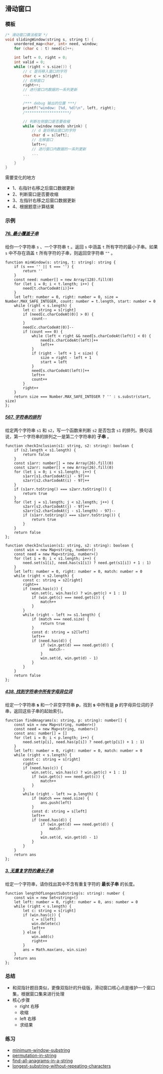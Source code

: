 ## 滑动窗口

### 模板

```c++
/* 滑动窗口算法框架 */
void slidingWindow(string s, string t) {
    unordered_map<char, int> need, window;
    for (char c : t) need[c]++;

    int left = 0, right = 0;
    int valid = 0;
    while (right < s.size()) {
        // c 是将移入窗口的字符
        char c = s[right];
        // 右移窗口
        right++;
        // 进行窗口内数据的一系列更新
        ...

        /*** debug 输出的位置 ***/
        printf("window: [%d, %d)\n", left, right);
        /********************/

        // 判断左侧窗口是否要收缩
        while (window needs shrink) {
            // d 是将移出窗口的字符
            char d = s[left];
            // 左移窗口
            left++;
            // 进行窗口内数据的一系列更新
            ...
        }
    }
}
```

需要变化的地方

- 1、右指针右移之后窗口数据更新
- 2、判断窗口是否要收缩
- 3、左指针右移之后窗口数据更新
- 4、根据题意计算结果

### 示例

##### [76. 最小覆盖子串](https://leetcode-cn.com/problems/minimum-window-substring/)

给你一个字符串 `s` 、一个字符串 `t` 。返回 `s` 中涵盖 `t` 所有字符的最小子串。如果 `s` 中不存在涵盖 `t` 所有字符的子串，则返回空字符串 `""` 。

```tsx
function minWindow(s: string, t: string): string {
    if (s === '' || t === '') {
        return ''
    }
    const need: number[] = new Array(128).fill(0)
    for (let i = 0; i < t.length; i++) {
        need[t.charCodeAt(i)]++
    }
    let left: number = 0, right: number = 0, size = Number.MAX_SAFE_INTEGER, count: number = t.length, start: number = 0
    while (right < s.length) {
        let c: string = s[right]
        if (need[c.charCodeAt(0)] > 0) {
            count--
        }
        need[c.charCodeAt(0)]--
        if (count === 0) {
            while (left < right && need[s.charCodeAt(left)] < 0) {
                need[s.charCodeAt(left)]++
                left++
            }
            if (right - left + 1 < size) {
                size = right - left + 1
                start = left
            }
            need[s.charCodeAt(left)]++
            left++
            count++
        }
        right++
    }
    return size === Number.MAX_SAFE_INTEGER ? '' : s.substr(start, size)
};
```

##### [567. 字符串的排列](https://leetcode-cn.com/problems/permutation-in-string/)

给定两个字符串 `s1` 和 `s2`，写一个函数来判断 `s2` 是否包含 `s1` 的排列。换句话说，第一个字符串的排列之一是第二个字符串的 **子串** 。

```tsx
function checkInclusion(s1: string, s2: string): boolean {
    if (s2.length < s1.length) {
        return false
    }
    const s1arr: number[] = new Array(26).fill(0)
    const s2arr: number[] = new Array(26).fill(0)
    for (let i = 0; i < s1.length; i++) {
        s1arr[s1.charCodeAt(i) - 97]++
        s2arr[s2.charCodeAt(i) - 97]++
    }
    if (s1arr.toString() === s2arr.toString()) {
        return true
    }
    for (let j = s1.length; j < s2.length; j++) {
        s2arr[s2.charCodeAt(j) - 97]++
        s2arr[s2.charCodeAt(j - s1.length) - 97]--
        if (s1arr.toString() === s2arr.toString()) {
            return true
        }
    }
    return false
};
```

```tsx
function checkInclusion(s1: string, s2: string): boolean {
    const win = new Map<string, number>()
    const need = new Map<string, number>()
    for (let i = 0; i < s1.length; i++) {
        need.set(s1[i], need.has(s1[i]) ? need.get(s1[i]) + 1 : 1)
    }
    let left: number = 0, right: number = 0, match: number = 0
    while (right < s2.length) {
        const c: string = s2[right]
        right++
        if (need.has(c)) {
            win.set(c, win.has(c) ? win.get(c) + 1 : 1)
            if (win.get(c) === need.get(c)) {
                match++
            }
        }
        while (right - left >= s1.length) {
            if (match === need.size) {
                return true
            }
            const d: string = s2[left]
            left++
            if (need.has(d)) {
                if (win.get(d) === need.get(d)) {
                    match--
                }
                win.set(d, win.get(d) - 1)
            }
        }
    }
    return false
};
```

##### [438. 找到字符串中所有字母异位词](https://leetcode-cn.com/problems/find-all-anagrams-in-a-string/)

给定一个字符串 **s** 和一个非空字符串 **p**，找到 **s** 中所有是 **p** 的字母异位词的子串，返回这些子串的起始索引。

```tsx
function findAnagrams(s: string, p: string): number[] {
    const win = new Map<string, number>()
    const need = new Map<string, number>()
    const ans: number[] = []
    for (let i = 0; i < p.length; i++) {
        need.set(p[i], need.has(p[i]) ? need.get(p[i]) + 1 : 1)
    }
    let left: number = 0, right: number = 0, match: number = 0
    while (right < s.length) {
        const c: string = s[right]
        right++
        if (need.has(c)) {
            win.set(c, win.has(c) ? win.get(c) + 1 : 1)
            if (win.get(c) === need.get(c)) {
                match++
            }
        }
        while (right - left >= p.length) {
            if (match === need.size) {
                ans.push(left)
            }
            const d: string = s[left]
            left++
            if (need.has(d)) {
                if (win.get(d) === need.get(d)) {
                    match--
                }
                win.set(d, win.get(d) - 1)
            }
        }
    }
    return ans
};
```

##### [3. 无重复字符的最长子串](https://leetcode-cn.com/problems/longest-substring-without-repeating-characters/)

给定一个字符串，请你找出其中不含有重复字符的 **最长子串** 的长度。

```tsx
function lengthOfLongestSubstring(s: string): number {
    const win = new Set<string>()
    let left: number = 0, right: number = 0, ans: number = 0
    while (right < s.length) {
        let c: string = s[right]
        if (win.has(c)) {
            c = s[left]
            win.delete(c)
            left++
        } else {
            win.add(c)
            right++
        }
        ans = Math.max(ans, win.size)
    }
    return ans
};
```

### 总结

- 和双指针题目类似，更像双指针的升级版，滑动窗口核心点是维护一个窗口集，根据窗口集来进行处理
- 核心步骤
  - right 右移
  - 收缩
  - left 右移
  - 求结果

### 练习

-  [minimum-window-substring](https://leetcode-cn.com/problems/minimum-window-substring/)
-  [permutation-in-string](https://leetcode-cn.com/problems/permutation-in-string/)
-  [find-all-anagrams-in-a-string](https://leetcode-cn.com/problems/find-all-anagrams-in-a-string/)
-  [longest-substring-without-repeating-characters](https://leetcode-cn.com/problems/longest-substring-without-repeating-characters/)